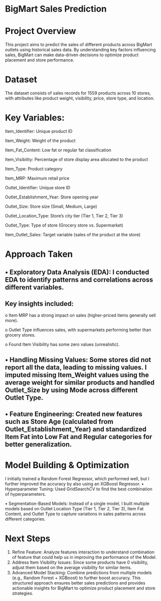 # BigMart Sales Prediction
# Project Overview
This project aims to predict the sales of different products across BigMart outlets using historical sales data. By understanding key factors influencing sales, BigMart can make data-driven decisions to optimize product placement and store performance.

# Dataset
The dataset consists of sales records for 1559 products across 10 stores, with attributes like product weight, visibility, price, store type, and location.

# Key Variables:
Item_Identifier: Unique product ID

Item_Weight: Weight of the product

Item_Fat_Content: Low fat or regular fat classification

Item_Visibility: Percentage of store display area allocated to the product

Item_Type: Product category

Item_MRP: Maximum retail price

Outlet_Identifier: Unique store ID

Outlet_Establishment_Year: Store opening year

Outlet_Size: Store size (Small, Medium, Large)

Outlet_Location_Type: Store’s city tier (Tier 1, Tier 2, Tier 3)

Outlet_Type: Type of store (Grocery store vs. Supermarket)

Item_Outlet_Sales: Target variable (sales of the product at the store)

# Approach Taken
## •	Exploratory Data Analysis (EDA): I conducted EDA to identify patterns and correlations across different variables. 
## Key insights included:
o	Item MRP has a strong impact on sales (higher-priced items generally sell more).

o	Outlet Type influences sales, with supermarkets performing better than grocery stores.

o	Found Item Visibility has some zero values (unrealistic).

## •	Handling Missing Values: Some stores did not report all the data, leading to missing values. I imputed missing Item_Weight values using the average weight for similar products and handled Outlet_Size by using Mode across different Outlet Type.
## •	Feature Engineering: Created new features such as Store Age (calculated from Outlet_Establishment_Year) and standardized Item Fat into Low Fat and Regular categories for better generalization.
# Model Building & Optimization
I initially trained a Random Forest Regressor, which performed well, but I further improved the accuracy by also using an XGBoost Regressor.
•	Hyperparameter Tuning: Used GridSearchCV to find the best combination of hyperparameters.

•	Segmentation-Based Models: Instead of a single model, I built multiple models based on Outlet Location Type (Tier 1, Tier 2, Tier 3), Item Fat Content, and Outlet Type to capture variations in sales patterns across different categories.
# Next Steps
1.	Refine Feature: Analyze features interaction to understand combination of feature that could help us in improving the performance of the Model.
2.	Address Item Visibility Issues: Since some products have 0 visibility, adjust them based on the average visibility for similar items.
3.	Advanced Model Stacking: Combine predictions from multiple models (e.g., Random Forest + XGBoost) to further boost accuracy.
This structured approach ensures better sales predictions and provides actionable insights for BigMart to optimize product placement and store strategies. 
